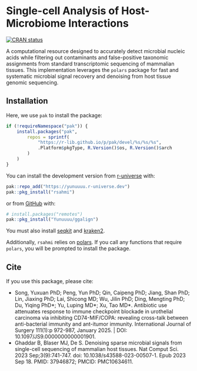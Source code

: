 Single-cell Analysis of Host-Microbiome Interactions
================

<!-- README.md is generated from README.Rmd. Please edit that file -->
<!-- badges: start -->

[![CRAN
status](https://www.r-pkg.org/badges/version/rsahmi)](https://CRAN.R-project.org/package=rsahmi)
<!-- badges: end -->

A computational resource designed to accurately detect microbial nucleic
acids while filtering out contaminants and false-positive taxonomic
assignments from standard transcriptomic sequencing of mammalian
tissues. This implementation leverages the `polars` package for fast and
systematic microbial signal recovery and denoising from host tissue
genomic sequencing.

## Installation

Here, we use `pak` to install the package:

``` r
if (!requireNamespace("pak")) {
    install.packages("pak",
        repos = sprintf(
            "https://r-lib.github.io/p/pak/devel/%s/%s/%s",
            .Platform$pkgType, R.Version()$os, R.Version()$arch
        )
    )
}
```

You can install the development version from
[r-universe](https://yunuuuu.r-universe.dev/rsahmi) with:

``` r
pak::repo_add("https://yunuuuu.r-universe.dev")
pak::pkg_install("rsahmi")
```

or from [GitHub](https://github.com/Yunuuuu/rsahmi) with:

``` r
# install.packages("remotes")
pak::pkg_install("Yunuuuu/ggalign")
```

You must also install [seqkit](https://bioinf.shenwei.me/seqkit/) and
[kraken2](https://github.com/DerrickWood/kraken2/wiki/Manual).

Additionally, `rsahmi` relies on
[polars](https://rpolars.github.io/index.html). If you call any
functions that require `polars`, you will be prompted to install the
package.

## Cite

If you use this package, please cite:

- Song, Yuxuan PhD; Peng, Yun PhD; Qin, Caipeng PhD; Jiang, Shan PhD;
  Lin, Jiaxing PhD; Lai, Shicong MD; Wu, Jilin PhD; Ding, Mengting PhD;
  Du, Yiqing PhD*; Yu, Luping MD*; Xu, Tao MD\*. Antibiotic use
  attenuates response to immune checkpoint blockade in urothelial
  carcinoma via inhibiting CD74-MIF/COPA: revealing cross-talk between
  anti-bacterial immunity and ant-itumor immunity. International Journal
  of Surgery 111(1):p 972-987, January 2025. \| DOI:
  10.1097/JS9.0000000000001901.
- Ghaddar B, Blaser MJ, De S. Denoising sparse microbial signals from
  single-cell sequencing of mammalian host tissues. Nat Comput Sci. 2023
  Sep;3(9):741-747. doi: 10.1038/s43588-023-00507-1. Epub 2023 Sep 18.
  PMID: 37946872; PMCID: PMC10634611.
